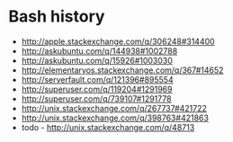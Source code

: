 Bash history
================================================
- http://apple.stackexchange.com/q/306248#314400
- http://askubuntu.com/q/144938#1002788
- http://askubuntu.com/q/15926#1003030
- http://elementaryos.stackexchange.com/q/367#14652
- http://serverfault.com/q/121396#895554
- http://superuser.com/q/119204#1291969
- http://superuser.com/q/739107#1291778
- http://unix.stackexchange.com/q/267737#421722
- http://unix.stackexchange.com/q/398763#421863
- todo - http://unix.stackexchange.com/q/48713
